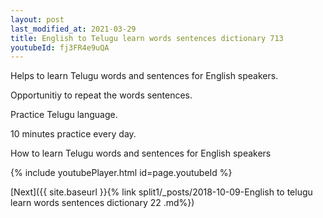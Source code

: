 ```yaml
---
layout: post
last_modified_at: 2021-03-29
title: English to Telugu learn words sentences dictionary 713 
youtubeId: fj3FR4e9uQA
---
```

 
 
Helps to learn Telugu words and sentences for English speakers.

Opportunitiy to repeat the words sentences. 

Practice Telugu language. 
 
10 minutes practice every day. 
 
How to learn Telugu words and sentences for English speakers 
 
{% include youtubePlayer.html id=page.youtubeId %}
 
 
[Next]({{ site.baseurl }}{% link  split1/_posts/2018-10-09-English to telugu learn words sentences dictionary 22 .md%})
 
